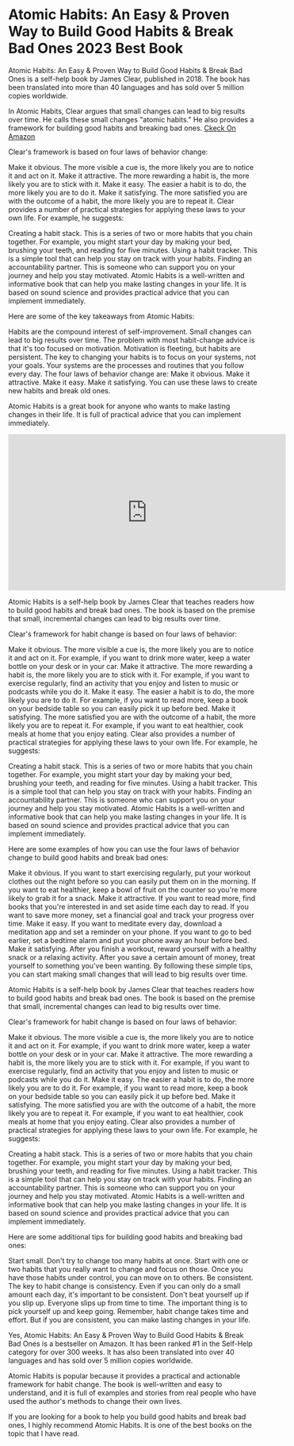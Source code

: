 <html>
<h1>
  Atomic Habits: An Easy & Proven Way to Build Good Habits & Break Bad Ones 2023 Best Book
</h1>
<p>
  Atomic Habits: An Easy & Proven Way to Build Good Habits & Break Bad Ones is a self-help book by James Clear, published in 2018. The book has been translated into more than 40 languages and has sold over 5 million copies worldwide.

In Atomic Habits, Clear argues that small changes can lead to big results over time. He calls these small changes "atomic habits." He also provides a framework for building good habits and breaking bad ones.
<a href="https://amzn.to/3Q9lVVN">Ckeck On Amazon</a>

Clear's framework is based on four laws of behavior change:

Make it obvious. The more visible a cue is, the more likely you are to notice it and act on it.
Make it attractive. The more rewarding a habit is, the more likely you are to stick with it.
Make it easy. The easier a habit is to do, the more likely you are to do it.
Make it satisfying. The more satisfied you are with the outcome of a habit, the more likely you are to repeat it.
Clear provides a number of practical strategies for applying these laws to your own life. For example, he suggests:

Creating a habit stack. This is a series of two or more habits that you chain together. For example, you might start your day by making your bed, brushing your teeth, and reading for five minutes.
Using a habit tracker. This is a simple tool that can help you stay on track with your habits.
Finding an accountability partner. This is someone who can support you on your journey and help you stay motivated.
Atomic Habits is a well-written and informative book that can help you make lasting changes in your life. It is based on sound science and provides practical advice that you can implement immediately.

Here are some of the key takeaways from Atomic Habits:

Habits are the compound interest of self-improvement. Small changes can lead to big results over time.
The problem with most habit-change advice is that it's too focused on motivation. Motivation is fleeting, but habits are persistent.
The key to changing your habits is to focus on your systems, not your goals. Your systems are the processes and routines that you follow every day.
The four laws of behavior change are:
Make it obvious.
Make it attractive.
Make it easy.
Make it satisfying.
You can use these laws to create new habits and break old ones.

Atomic Habits is a great book for anyone who wants to make lasting changes in their life. It is full of practical advice that you can implement immediately.
</p>
<iframe width="560" height="315" src="https://www.youtube.com/embed/1cuxg1YluOk?si=F0fCcVKoDuKI0-TI" title="YouTube video player" frameborder="0" allow="accelerometer; autoplay; clipboard-write; encrypted-media; gyroscope; picture-in-picture; web-share" allowfullscreen></iframe>
<p>
  Atomic Habits is a self-help book by James Clear that teaches readers how to build good habits and break bad ones. The book is based on the premise that small, incremental changes can lead to big results over time.

Clear's framework for habit change is based on four laws of behavior:

Make it obvious. The more visible a cue is, the more likely you are to notice it and act on it. For example, if you want to drink more water, keep a water bottle on your desk or in your car.
Make it attractive. The more rewarding a habit is, the more likely you are to stick with it. For example, if you want to exercise regularly, find an activity that you enjoy and listen to music or podcasts while you do it.
Make it easy. The easier a habit is to do, the more likely you are to do it. For example, if you want to read more, keep a book on your bedside table so you can easily pick it up before bed.
Make it satisfying. The more satisfied you are with the outcome of a habit, the more likely you are to repeat it. For example, if you want to eat healthier, cook meals at home that you enjoy eating.
Clear also provides a number of practical strategies for applying these laws to your own life. For example, he suggests:

Creating a habit stack. This is a series of two or more habits that you chain together. For example, you might start your day by making your bed, brushing your teeth, and reading for five minutes.
Using a habit tracker. This is a simple tool that can help you stay on track with your habits.
Finding an accountability partner. This is someone who can support you on your journey and help you stay motivated.
Atomic Habits is a well-written and informative book that can help you make lasting changes in your life. It is based on sound science and provides practical advice that you can implement immediately.

Here are some examples of how you can use the four laws of behavior change to build good habits and break bad ones:

Make it obvious. If you want to start exercising regularly, put your workout clothes out the night before so you can easily put them on in the morning. If you want to eat healthier, keep a bowl of fruit on the counter so you're more likely to grab it for a snack.
Make it attractive. If you want to read more, find books that you're interested in and set aside time each day to read. If you want to save more money, set a financial goal and track your progress over time.
Make it easy. If you want to meditate every day, download a meditation app and set a reminder on your phone. If you want to go to bed earlier, set a bedtime alarm and put your phone away an hour before bed.
Make it satisfying. After you finish a workout, reward yourself with a healthy snack or a relaxing activity. After you save a certain amount of money, treat yourself to something you've been wanting.
By following these simple tips, you can start making small changes that will lead to big results over time.
</p>
<p>
  
Atomic Habits is a self-help book by James Clear that teaches readers how to build good habits and break bad ones. The book is based on the premise that small, incremental changes can lead to big results over time.

Clear's framework for habit change is based on four laws of behavior:

Make it obvious. The more visible a cue is, the more likely you are to notice it and act on it. For example, if you want to drink more water, keep a water bottle on your desk or in your car.
Make it attractive. The more rewarding a habit is, the more likely you are to stick with it. For example, if you want to exercise regularly, find an activity that you enjoy and listen to music or podcasts while you do it.
Make it easy. The easier a habit is to do, the more likely you are to do it. For example, if you want to read more, keep a book on your bedside table so you can easily pick it up before bed.
Make it satisfying. The more satisfied you are with the outcome of a habit, the more likely you are to repeat it. For example, if you want to eat healthier, cook meals at home that you enjoy eating.
Clear also provides a number of practical strategies for applying these laws to your own life. For example, he suggests:

Creating a habit stack. This is a series of two or more habits that you chain together. For example, you might start your day by making your bed, brushing your teeth, and reading for five minutes.
Using a habit tracker. This is a simple tool that can help you stay on track with your habits.
Finding an accountability partner. This is someone who can support you on your journey and help you stay motivated.
Atomic Habits is a well-written and informative book that can help you make lasting changes in your life. It is based on sound science and provides practical advice that you can implement immediately.

Here are some additional tips for building good habits and breaking bad ones:

Start small. Don't try to change too many habits at once. Start with one or two habits that you really want to change and focus on those. Once you have those habits under control, you can move on to others.
Be consistent. The key to habit change is consistency. Even if you can only do a small amount each day, it's important to be consistent.
Don't beat yourself up if you slip up. Everyone slips up from time to time. The important thing is to pick yourself up and keep going.
Remember, habit change takes time and effort. But if you are consistent, you can make lasting changes in your life.
</p>
<p>
  Yes, Atomic Habits: An Easy & Proven Way to Build Good Habits & Break Bad Ones is a bestseller on Amazon. It has been ranked #1 in the Self-Help category for over 300 weeks. It has also been translated into over 40 languages and has sold over 5 million copies worldwide.

Atomic Habits is popular because it provides a practical and actionable framework for habit change. The book is well-written and easy to understand, and it is full of examples and stories from real people who have used the author's methods to change their own lives.

If you are looking for a book to help you build good habits and break bad ones, I highly recommend Atomic Habits. It is one of the best books on the topic that I have read.
</p>
</html>
